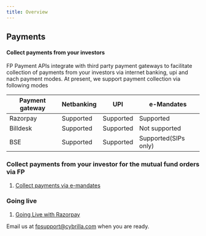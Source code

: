 ```yaml
---
title: Overview
---
```

## Payments
#### Collect payments from your investors

FP Payment APIs integrate with third party payment gateways to facilitate collection of payments from your investors via internet banking, upi and nach payment modes. At present, we support payment collection via following modes

|Payment gateway|Netbanking|UPI|e-Mandates|
|---|---|---|---|
|Razorpay|Supported|Supported|Supported|
|Billdesk|Supported|Supported|Not supported|
|BSE|Supported|Supported|Supported(SIPs only)|


### Collect payments from your investor for the mutual fund orders via FP
1. [Collect payments via e-mandates](/payments/collect-payment-via-mandates/)

### Going live
1. [Going Live with Razorpay](/going-live/signing-up-with-razorpay/)

Email us at [fpsupport@cybrilla.com](mailto:fpsupport@cybrilla.com) when you are ready.
